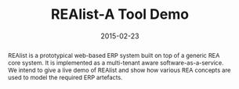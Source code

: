 ---
abstract: REAlist is a prototypical web-based ERP system built on top of a generic
  REA core system. It is implemented as a multi-tenant aware software-as-a-service.
  We intend to give a live demo of REAlist and show how various REA concepts are used
  to model the required ERP artefacts.
authors:
- Bernhard Wally
- Alexandra Mazak
- Bernhard Kratzwald
- Christian Huemer
- Peter Regatschnig
- Dieter Mayrhofer
date: '2015-02-23'
featured: false
links:
- name: Publik
  url: https://publik.tuwien.ac.at/showentry.php?ID=237800&lang=2
publication_types:
- '1'
publishDate: '2015-02-23'
specifics: 'Vortrag: 9th International Workshop on Value Modeling and Business Ontology
  (VMBO 2015), Tilburg; 23.02.2015 - 24.02.2015; in: "Proceedings of the 9th International
  Workshop on Value Modeling and Business Ontology (VMBO 2015)", (2015), 7 S.'
title: REAlist-A Tool Demo
url_pdf: http://publik.tuwien.ac.at/files/PubDat_237800.pdf
---
